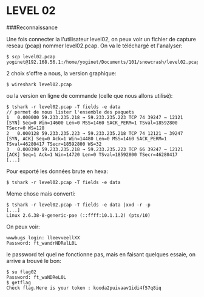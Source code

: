 # LEVEL 02

###Reconnaissance

Une fois connecter la l'utilisateur level02, on peux voir un fichier de capture reseau (pcap) nommer level02.pcap.
On va le téléchargé et l'analyser:

```
$ scp level02.pcap yoginet@192.168.56.1:/home/yoginet/Documents/101/snowcrash/level02.pcap
```

2 choix s'offre a nous, la version graphique:

```
$ wireshark level02.pcap
```

ou la version en ligne de commande (celle que nous allons utilisé):
```
$ tshark -r level02.pcap -T fields -e data
// permet de nous lister l'ensemble des paquets
1   0.000000 59.233.235.218 → 59.233.235.223 TCP 74 39247 → 12121 [SYN] Seq=0 Win=14600 Len=0 MSS=1460 SACK_PERM=1 TSval=18592800 TSecr=0 WS=128
2   0.000128 59.233.235.223 → 59.233.235.218 TCP 74 12121 → 39247 [SYN, ACK] Seq=0 Ack=1 Win=14480 Len=0 MSS=1460 SACK_PERM=1 TSval=46280417 TSecr=18592800 WS=32
3   0.000390 59.233.235.218 → 59.233.235.223 TCP 66 39247 → 12121 [ACK] Seq=1 Ack=1 Win=14720 Len=0 TSval=18592800 TSecr=46280417
[...]
```

Pour exporté les données brute en hexa:
```
$ tshark -r level02.pcap -T fields -e data
```

Meme chose mais converti:
```
$ tshark -r level02.pcap -T fields -e data |xxd -r -p
[...]
Linux 2.6.38-8-generic-pae (::ffff:10.1.1.2) (pts/10)
```

On peux voir:
```
wwwbugs login: lleevveellXX
Password: ft_wandrNDRelL0L
```
le password tel quel ne fonctionne pas, mais en faisant quelques essaie, on arrive a trouvé le bon:

```
$ su flag02
Password: ft_waNDReL0L
$ getflag
Check flag.Here is your token : kooda2puivaav1idi4f57q8iq
```
